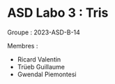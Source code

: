 # ASD Labo 3 : Tris

Groupe : 2023-ASD-B-14

Membres :
- Ricard Valentin
- Trüeb Guillaume
- Gwendal Piemontesi
          